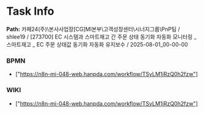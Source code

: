 # Task Info

**Path:** 카페24(주)\본사사업장\[CG]MI본부\고객성장센터\시너지그룹\PnP팀 / shlee19 / [273700] EC 시스템과 스마트재고 간 주문 상태 동기화 자동화 모니터링 _ 스마트재고 _ EC 주문 상태값 동기화 자동화 유지보수 / 2025-08-01_00-00-00

### BPMN
- ["https://n8n-mi-048-web.hanpda.com/workflow/TSyLM1iRzQ0h2fzw"]

### WIKI
- ["https://n8n-mi-048-web.hanpda.com/workflow/TSyLM1iRzQ0h2fzw"]


